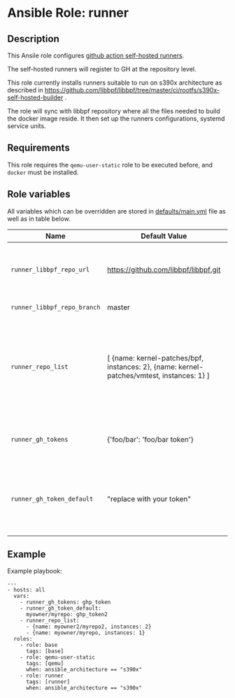 # Ansible Role: runner

## Description

This Ansile role configures [github action self-hosted runners](https://docs.github.com/en/actions/hosting-your-own-runners/about-self-hosted-runners).

The self-hosted runners will register to GH at the repository level.

This role currently installs runners suitable to run on s390x architecture as described in https://github.com/libbpf/libbpf/tree/master/ci/rootfs/s390x-self-hosted-builder .

The role will sync with libbpf repository where all the files needed to build the docker image reside.
It then set up the runners configurations, systemd service units.

## Requirements

This role requires the ``qemu-user-static`` role to be executed before, and `docker` must be installed.

## Role variables

All variables which can be overridden are stored in [defaults/main.yml](defaults/main.yml) file as well as in table below.

| Name | Default Value | Description |
| ---- | ------------- | ----------- |
| `runner_libbpf_repo_url` | https://github.com/libbpf/libbpf.git | The libbpf repository where to fetch s390x runners installation artifacts from. |
| `runner_libbpf_repo_branch` | master | Which branch to check out |
| `runner_repo_list` | [ {name: kernel-patches/bpf, instances: 2}, {name: kernel-patches/vmtest, instances: 1} ] | List of dictionaries of name/instances. The name being the name of the repository to attach to, instances being the number of runners to run on a single host. |
| `runner_gh_tokens` | {'foo/bar': 'foo/bar token'} | Dictionary of repository names and their associated tokens. |
| `runner_gh_token_default` | "replace with your token" | The default token to use for authenticating the runner. Used if no entry for the repository is found in `runner_gh_tokens`. |

## Example

Example playbook:

```
---
- hosts: all
  vars:
    - runner_gh_tokens: ghp_token
    - runner_gh_token_default:
      myowner/myrepo: ghp_token2
    - runner_repo_list:
      - {name: myowner2/myrepo2, instances: 2}
      - {name: myowner/myrepo, instances: 1}
  roles:
    - role: base
      tags: [base]
    - role: qemu-user-static
      tags: [qemu]
      when: ansible_architecture == "s390x"
    - role: runner
      tags: [runner]
      when: ansible_architecture == "s390x"
```
